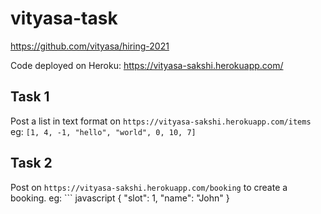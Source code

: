# vityasa-task
https://github.com/vityasa/hiring-2021

Code deployed on Heroku: https://vityasa-sakshi.herokuapp.com/

## Task 1

Post a list in text format on ```https://vityasa-sakshi.herokuapp.com/items``` 
eg: ```[1, 4, -1, "hello", "world", 0, 10, 7]```


## Task 2


Post on ```https://vityasa-sakshi.herokuapp.com/booking``` to create a booking.
eg: ``` javascript
{
  "slot": 1, "name": "John"
}
```
